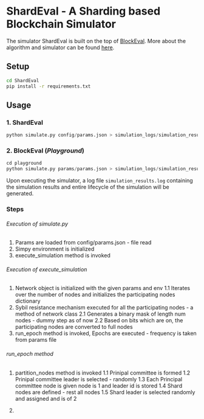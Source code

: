 # ShardEval - A Sharding based Blockchain Simulator

The simulator ShardEval is built on the top of [BlockEval](https://github.com/deepakgouda/BlockEval). More about the algorithm and simulator can be found [here](https://docs.google.com/document/d/1rB9lp8E5DQ6BXFdl3mfWjlItKq1i_78THTsPUrD1aXc/edit#).

## Setup
```bash
cd ShardEval
pip install -r requirements.txt
```

## Usage 

### 1. ShardEval
```python
python simulate.py config/params.json > simulation_logs/simulation_results.log
```

### 2. BlockEval (*Playground*)
```python
cd playground
python simulate.py params/params.json > simulation_logs/simulation_results.log
```

Upon executing the simulator, a log file ```simulation_results.log``` containing the simulation results and entire lifecycle of the simulation will be generated.


### Steps
###### Execution of simulate.py
1. Params are loaded from config/params.json - file read
2. Simpy environment is initialized
3. execute_simulation method is invoked

###### Execution of execute_simulation
1. Network object is initialized with the given params and env
    1.1 Iterates over the number of nodes and initializes the participating nodes dictionary
2. Sybil resistance mechanism executed for all the participating nodes - a method of network class
    2.1 Generates a binary mask of length num nodes - dummy step as of now
    2.2 Based on bits which are on, the participating nodes are converted to full nodes
3. run_epoch method is invoked, Epochs are executed - frequency is taken from params file

###### run_epoch method
1. partition_nodes method is invoked
    1.1 Prinipal committee is formed
    1.2 Prinipal committee leader is selected - randomly
    1.3 Each Principal committee node is given node is 1 and leader id is stored
    1.4 Shard nodes are defined - rest all nodes
    1.5 Shard leader is selected randomly and assigned and is of 2

2. 
